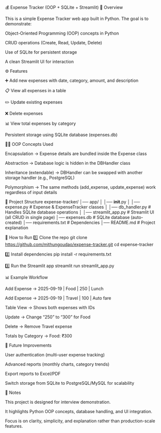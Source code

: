 💰 Expense Tracker (OOP + SQLite + Streamlit)
📌 Overview

This is a simple Expense Tracker web app built in Python.
The goal is to demonstrate:

Object-Oriented Programming (OOP) concepts in Python

CRUD operations (Create, Read, Update, Delete)

Use of SQLite for persistent storage

A clean Streamlit UI for interaction

⚙️ Features

➕ Add new expenses with date, category, amount, and description

📋 View all expenses in a table

✏️ Update existing expenses

❌ Delete expenses

📊 View total expenses by category

Persistent storage using SQLite database (expenses.db)

🧑‍💻 OOP Concepts Used

Encapsulation → Expense details are bundled inside the Expense class

Abstraction → Database logic is hidden in the DBHandler class

Inheritance (extendable) → DBHandler can be swapped with another storage handler (e.g., PostgreSQL)

Polymorphism → The same methods (add_expense, update_expense) work regardless of input details

📂 Project Structure
expense-tracker/
│── app/
│   │── __init__.py
│   │── expense.py        # Expense & ExpenseTracker classes
│   │── db_handler.py     # Handles SQLite database operations
│
│── streamlit_app.py      # Streamlit UI (all CRUD in single page)
│── expenses.db           # SQLite database (auto-created)
│── requirements.txt      # Dependencies
│── README.md             # Project explanation

🚀 How to Run
1️⃣ Clone the repo
git clone https://github.com/mithungoudao/expense-tracker.git
cd expense-tracker

2️⃣ Install dependencies
pip install -r requirements.txt

3️⃣ Run the Streamlit app
streamlit run streamlit_app.py

📊 Example Workflow

Add Expense → 2025-09-19 | Food | 250 | Lunch

Add Expense → 2025-09-19 | Travel | 100 | Auto fare

Table View → Shows both expenses with IDs

Update → Change “250” to “300” for Food

Delete → Remove Travel expense

Totals by Category → Food: ₹300

🔮 Future Improvements

User authentication (multi-user expense tracking)

Advanced reports (monthly charts, category trends)

Export reports to Excel/PDF

Switch storage from SQLite to PostgreSQL/MySQL for scalability

📝 Notes

This project is designed for interview demonstration.

It highlights Python OOP concepts, database handling, and UI integration.

Focus is on clarity, simplicity, and explanation rather than production-scale features.
